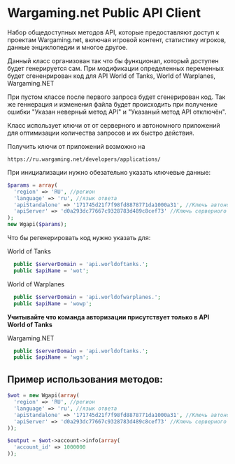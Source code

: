 Wargaming.net Public API Client
=========================
Набор общедоступных методов API, которые предоставляют доступ к проектам Wargaming.net, включая игровой контент, статистику игроков, данные энциклопедии и многое другое.

Данный класс организован так что бы функционал, который доступен будет генерируется сам. При модификации определенных переменных будет сгененрирован код для API World of Tanks, World of Warplanes, Wargaming.NET

При пустом классе после первого запроса будет сгенерирован код. Так же геннерация и изменения файла будет происходить при получение ошибки "Указан неверный метод API" и "Указаный метод API отключён".

Класс использует ключи от от серверного и автономного приложений для оптимизации количества запросов и их быстро действия.


Получить ключи от приложений возможно на

    https://ru.wargaming.net/developers/applications/

При инициализации нужно обезательно указать ключевые данные:
````php
$params = array(
  'region' => 'RU', //регион
  'language' => 'ru', //язык ответа
  'apiStandalone' => '171745d21f7f98fd8878771da1000a31', //Ключь автономного приложения
  'apiServer' => 'd0a293dc77667c9328783d489c8cef73' //Ключь серверного приложения
);
new Wgapi($params);
````


Что бы регенерировать код нужно указать для:

World of Tanks
````php
  public $serverDomain = 'api.worldoftanks.';
  public $apiName = 'wot';
````


World of Warplanes
````php
  public $serverDomain = 'api.worldofwarplanes.';
  public $apiName = 'wowp';
````
**Учитывайте что команда авторизации присутствует только в API World of Tanks**


Wargaming.NET
````php
  public $serverDomain = 'api.worldoftanks.';
  public $apiName = 'wgn';
````


## Пример использования методов:
````php
$wot = new Wgapi(array(
  'region' => 'RU', //регион
  'language' => 'ru', //язык ответа
  'apiStandalone' => '171745d21f7f98fd8878771da1000a31', //Ключь автономного приложения
  'apiServer' => 'd0a293dc77667c9328783d489c8cef73' //Ключь серверного приложения
));

$output = $wot->account->info(array(
  'account_id' => 1000000
));
````